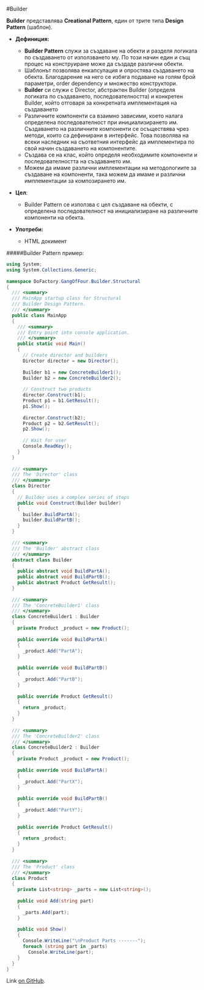 #Builder

**Builder** представлява **Creational Pattern**, един от трите типа **Design Pattern** (шаблон).

* __Дефиниция:__
    * __Builder Pattern__ служи за създаване на обекти и разделя логиката по създаването от използването му. По този начин един и същ процес на конструиране може да създаде различни обекти.
    * Шаблонът позволява енкапсулация и опростява създаването на обекта. Благодарение на него се избяга подаване на голям брой параметри, order dependency и множество конструктори.
    * __Builder__ си служи с Director, абстрактен Builder (определя логиката по създаването, последователността) и конкретен Builder, който отговаря за конкретната имплементация на създаването
    * Различните компоненти са взаимно зависими, което налага определена последователност при инициализирането им. Създаването на различните компоненти се осъществява чрез методи, които са дефинирани в интерфейс. Това позволява на всеки наследник на съответния интерфейс да имплементира по свой начин създаването на компонентите.
    * Създава се на клас, който определя необходимите компоненти и последователността на създаването им.
    * Можем да имаме различни имплементации на методологиите за създаване на компоненти, така можем да имаме и различни имплементации за композирането им.

* __Цел__:
    * Builder Pattern се използва с цел създаване на обекти, с определена последователност на инициализиране на различните компоненти на обекта.
    
* __Употреби:__
    * HTML докимент
    
#####Builder Pattern пример:
~~~c#
using System;
using System.Collections.Generic;
 
namespace DoFactory.GangOfFour.Builder.Structural
{
  /// <summary>
  /// MainApp startup class for Structural
  /// Builder Design Pattern.
  /// </summary>
  public class MainApp
  {
    /// <summary>
    /// Entry point into console application.
    /// </summary>
    public static void Main()
    {
      // Create director and builders
      Director director = new Director();
 
      Builder b1 = new ConcreteBuilder1();
      Builder b2 = new ConcreteBuilder2();
 
      // Construct two products
      director.Construct(b1);
      Product p1 = b1.GetResult();
      p1.Show();
 
      director.Construct(b2);
      Product p2 = b2.GetResult();
      p2.Show();
 
      // Wait for user
      Console.ReadKey();
    }
  }
 
  /// <summary>
  /// The 'Director' class
  /// </summary>
  class Director
  {
    // Builder uses a complex series of steps
    public void Construct(Builder builder)
    {
      builder.BuildPartA();
      builder.BuildPartB();
    }
  }
 
  /// <summary>
  /// The 'Builder' abstract class
  /// </summary>
  abstract class Builder
  {
    public abstract void BuildPartA();
    public abstract void BuildPartB();
    public abstract Product GetResult();
  }
 
  /// <summary>
  /// The 'ConcreteBuilder1' class
  /// </summary>
  class ConcreteBuilder1 : Builder
  {
    private Product _product = new Product();
 
    public override void BuildPartA()
    {
      _product.Add("PartA");
    }
 
    public override void BuildPartB()
    {
      _product.Add("PartB");
    }
 
    public override Product GetResult()
    {
      return _product;
    }
  }
 
  /// <summary>
  /// The 'ConcreteBuilder2' class
  /// </summary>
  class ConcreteBuilder2 : Builder
  {
    private Product _product = new Product();
 
    public override void BuildPartA()
    {
      _product.Add("PartX");
    }
 
    public override void BuildPartB()
    {
      _product.Add("PartY");
    }
 
    public override Product GetResult()
    {
      return _product;
    }
  }
 
  /// <summary>
  /// The 'Product' class
  /// </summary>
  class Product
  {
    private List<string> _parts = new List<string>();
 
    public void Add(string part)
    {
      _parts.Add(part);
    }
 
    public void Show()
    {
      Console.WriteLine("\nProduct Parts -------");
      foreach (string part in _parts)
        Console.WriteLine(part);
    }
  }
}
~~~

Link [on GitHub](https://github.com/NayaIT/High-Quality-Code/blob/master/CreationalPatterns/Builder.md).

